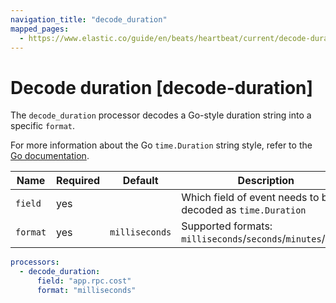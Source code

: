 ```yaml
---
navigation_title: "decode_duration"
mapped_pages:
  - https://www.elastic.co/guide/en/beats/heartbeat/current/decode-duration.html
---
```


# Decode duration [decode-duration]


The `decode_duration` processor decodes a Go-style duration string into a specific `format`.

For more information about the Go `time.Duration` string style, refer to the [Go documentation](https://pkg.go.dev/time#Duration).

| Name | Required | Default | Description |  |
| --- | --- | --- | --- | --- |
| `field` | yes |  | Which field of event needs to be decoded as `time.Duration` |  |
| `format` | yes | `milliseconds` | Supported formats: `milliseconds`/`seconds`/`minutes`/`hours` |  |

```yaml
processors:
  - decode_duration:
      field: "app.rpc.cost"
      format: "milliseconds"
```

